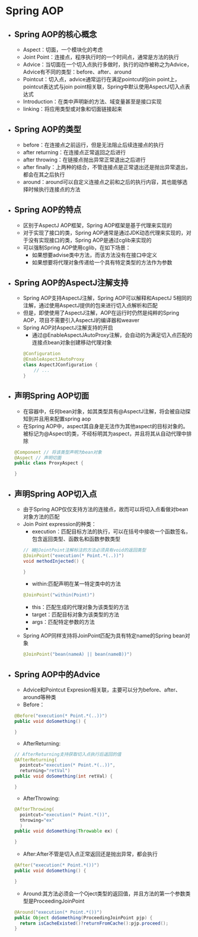 # Spring AOP
- ## Spring AOP的核心概念
  - Aspect：切面，一个模块化的考虑
  - Joint Point：连接点，程序执行时的一个时间点，通常是方法的执行
  - Advice：当切面在一个切入点执行多做时，执行的动作被称之为Advice，Advice有不同的类型：before、after、around
  - Pointcut：切入点，advice通常运行在满足pointcut的join point上，pointcut表达式与join point相关联，Spring中默认使用AspectJ切入点表达式
  - Introduction：在类中声明新的方法、域变量甚至是接口实现
  - linking：将应用类型或对象和切面链接起来
- ## Spring AOP的类型
  - before：在连接点之前运行，但是无法阻止后续连接点的执行
  - after returning：在连接点正常返回之后进行
  - after throwing：在链接点抛出异常正常退出之后进行
  - after finally：上两种的结合，不管连接点是正常退出还是抛出异常退出，都会在其之后执行
  - around：around可以自定义连接点之前和之后的执行内容，其也能够选择时候执行连接点的方法
- ## Spring AOP的特点
  - 区别于AspectJ AOP框架，Spring AOP框架是基于代理来实现的
  - 对于实现了接口的类，Spring AOP通常是通过JDK动态代理来实现的，对于没有实现接口的类，Spring AOP是通过cglib来实现的
  - 可以强制Spring AOP使用cglib，在如下场景：
    - 如果想要advise类中方法，而该方法没有在接口中定义
    - 如果想要将代理对象传递给一个具有特定类型的方法作为参数
- ## Spring AOP的AspectJ注解支持
  - Spring AOP支持AspectJ注解，Spring AOP可以解释和AspectJ 5相同的注解，通过使用AspectJ提供的包来进行切入点解析和匹配
  - 但是，即使使用了AspectJ注解，AOP在运行时仍然是纯粹的Spring AOP，项目不需要引入AspectJ的编译器和weaver
  - Spring AOP对AspectJ注解支持的开启
    - 通过@EnableAspectJAutoProxy注解，会自动的为满足切入点匹配的连接点bean对象创建移动代理对象
    ```java
    @Configuration
    @EnableAspectJAutoProxy
    class AspectJConfiguration {
        // ...
    }
    ```
- ## 声明Spring AOP切面
  - 在容器中，任何bean对象，如其类型具有@AspectJ注解，将会被自动探知到并且用来配置spring aop
  - 在Spring AOP中，aspect其自身是无法作为其他aspect的目标对象的。被标记为@Aspect的类，不经标明其为aspect，并且将其从自动代理中排除
  ```java
  @Component // 将该类型声明为bean对象
  @Aspect // 声明切面
  public class ProxyAspect {

  }
  ```
- ## 声明Spring AOP切入点
  - 由于Spring AOP仅仅支持方法的连接点，故而可以将切入点看做对bean对象方法的匹配
  - Join Point expression的种类：
    - execution：匹配目标方法的执行，可以在括号中接收一个函数签名，包含返回类型、函数名和函数参数类型
    ```java
    // 被@JointPoint注解标注的方法必须具有void的返回类型
    @JoinPoint("execution(* Point.*(..))")
    void methodInjected() {

    }
    ```
    - within:匹配声明在某一特定类中的方法
    ```java
    @JoinPoint("within(Point)")
    ```
    - this：匹配生成的代理对象为该类型的方法
    - target：匹配目标对象为该类型的方法
    - args：匹配特定参数的方法
    - 
  - Spring AOP同样支持将JoinPoint匹配为具有特定name的Spring bean对象
    ```java
    @JoinPoint("bean(nameA) || bean(nameB))")
    ```
- ## Spring AOP中的Advice
  - Advice和Pointcut Expresion相关联，主要可以分为before、after、around等种类
  - Before：
  ```java
  @Before("execution(* Point.*(..))")
  public void doSomething() {

  }
  ```
  - AfterReturning:
  ```java
  // AfterReturning支持获取切入点执行后返回的值
  @AfterReturning(
    pointcut="execution(* Point.*(..))",
    returning="retVal")
  public void doSomething(int retVal) {

  }
  ```
  - AfterThrowing:
  ```java
  @AfterThrowing(
    pointcut="execution(* Point.*())",
    throwing="ex"
    )
  public void doSomething(Throwable ex) {

  }
  ```
  - After:After不管是切入点正常返回还是抛出异常，都会执行
  ```java
  @After("execution(* Point.*())")
  public void doSomething() {

  }
  ```
  - Around:其方法必须会一个Oject类型的返回值，并且方法的第一个参数类型是ProceedingJoinPoint
  ```java
  @Around("execution(* Point.*())")
  public Object doSomething(ProceedingJoinPoint pjp) {
    return isCacheExisted()?returnFromCache():pjp.proceed();
  }
  ```

